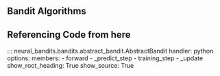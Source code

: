 ## Bandit Algorithms




## Referencing Code from here
::: neural_bandits.bandits.abstract_bandit.AbstractBandit
    handler: python
    options:
      members:
        - forward
        - _predict_step
        - training_step
        - _update
      show_root_heading: True
      show_source: True
